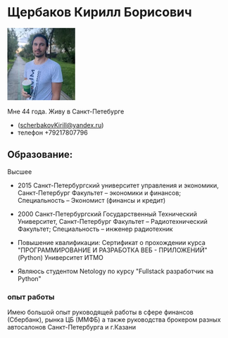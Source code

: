 # Щербаков Кирилл Борисович
![foto](/foto/foto2023_1.JPG) 

Мне 44 года.  Живу в Санкт-Петебурге    
- (scherbakovKirill@yandex.ru)
- телефон +79217807796

## Образование:  
Высшее

 - 2015 Санкт-Петербургский университет управления и экономики, Санкт-Петербург
Факультет – экономики и финансов;
Специальность – Экономист (финансы и кредит)

 - 2000 Санкт-Петербургский Государственный  Технический Университет, Санкт-Петербург
Факультет – Радиотехнический Факультет;
Специальность – инженер радиотехник

 - Повышение квалификации: 
Сертификат о прохождении курса 
"ПРОГРАММИРОВАНИЕ И РАЗРАБОТКА ВЕБ - ПРИЛОЖЕНИЙ" (Python)
Университет ИТМО

 - Являюсь студентом Netology по курсу "Fullstack разработчик на Python"

### опыт работы
Имею большой опыт руководящей работы в сфере финансов (Сбербанк), рынка ЦБ (ММФБ) 
 а также руководства брокером разных автосалонов Санкт-Петербурга и г.Казани 
